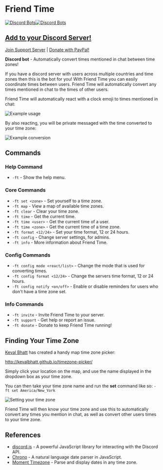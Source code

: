 # Friend Time

[![Discord Bots](https://discordbots.org/api/widget/status/471091072546766849.svg?noavatar=true)](https://discordbots.org/bot/471091072546766849)[![Discord Bots](https://discordbots.org/api/widget/servers/471091072546766849.svg?noavatar=true)](https://discordbots.org/bot/471091072546766849)

## [Add to your Discord Server!](https://discordapp.com/oauth2/authorize?client_id=471091072546766849&scope=bot&permissions=8)

[Join Support Server](https://discord.gg/QMc9Qdk) | [Donate with PayPal!](https://www.paypal.com/cgi-bin/webscr?cmd=_donations&business=EW389DYYSS4FC)

**Discord bot** - Automatically convert times mentioned in chat between time zones!

If you have a discord server with users across multiple countries and time zones then this is the bot for you! With Friend Time you can easily coordinate times between users. Friend Time will automatically convert any times mentioned in chat to the times of other users.

Friend Time will automatically react with a clock emoji to times mentioned in chat:

![Example usage](https://i.imgur.com/wyxFxEr.png)

By also reacting, you will be private messaged with the time converted to your time zone:

![Example conversion](https://i.imgur.com/KzgZkMV.png)

## Commands

### Help Command

* `-ft` - Show the help menu.

### Core Commands

* `-ft set <zone>` - Set yourself to a time zone.
* `-ft map` - View a map of available time zones.
* `-ft clear` - Clear your time zone.
* `-ft time` - Get the current time.
* `-ft time <user>` - Get the current time of a user.
* `-ft time <zone>` - Get the current time of a time zone.
* `-ft format <12/24>` - Set your time format, 12 or 24 hours.
* `-ft config` - Change server settings, for admins.
* `-ft info` - More information about Friend Time.

### Config Commands

* `-ft config mode <react/list>` - Change the mode that is used for converting times.
* `-ft config format <12/24>` - Change the servers time format, 12 or 24 hours.
* `-ft config notify <on/off>` - Enable or disable reminders for users who don't have a time zone set.

### Info Commands

* `-ft invite` - Invite Friend Time to your server.
* `-ft support` - Get help or report an issue.
* `-ft donate` - Donate to keep Friend Time running!

## Finding Your Time Zone

[Keval Bhatt](https://github.com/kevalbhatt) has created a handy map time zone picker:

<http://kevalbhatt.github.io/timezone-picker/>

Simply click your location on the map, and use the name displayed in the dropdown box as your time zone.

You can then take your time zone name and run the **set** command like so:
`-ft set America/New_York`

![Setting your time zone](https://i.imgur.com/LgaPfp6.png)

Friend Time will then know your time zone and use this to automatically convert any times you mention in chat, as well as convert other users times to your time zone.

## References

* [discord.js](https://discord.js.org/) - A powerful JavaScript library for interacting with the Discord API.
* [Chrono](https://github.com/wanasit/chrono) - A natural language date parser in JavaScript.
* [Moment Timezone](https://momentjs.com/timezone/) - Parse and display dates in any time zone.
